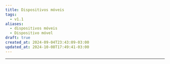```yaml
---
title: Dispositivos móveis
tags:
  - v1.1
aliases:
  - dispositivos móveis
  - Dispositivo móvel
draft: true
created_at: 2024-09-04T23:43:09-03:00
updated_at: 2024-10-08T17:49:41-03:00
---
```



---


